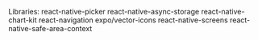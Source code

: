 Libraries:
react-native-picker
react-native-async-storage
react-native-chart-kit
react-navigation
expo/vector-icons
react-native-screens
react-native-safe-area-context
